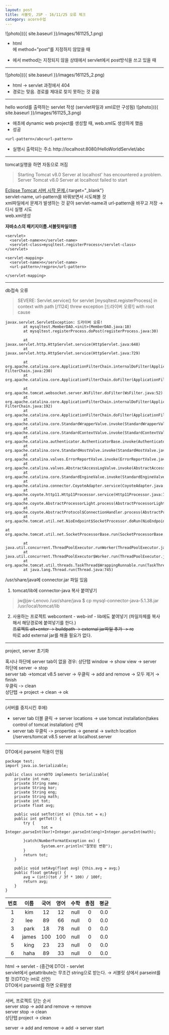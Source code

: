 ```yaml
---
layout: post
title: 서블릿, JSP - 16/11/25 오류 체크
category: acorn수업
---
```


![photo]({{ site.baseurl }}/images/161125_1.png)
- html <form>에 method="post"를 지정하지 않았을 때
- <form action="abc">에서 method는 지정되지 않을 상태에서 servlet에서 post방식을 쓰고 있을 때

---

![photo]({{ site.baseurl }}/images/161125_2.png)
- html → servlet 과정에서 404
- 경로는 맞음. 경로를 제대로 찾지 못하는 것 같음

---

hello world를 출력하는 servlet 작성 (servlet파일과 xml로만 구성됨)
![photo]({{ site.baseurl }}/images/161125_3.png)

- 애초에 dynamic web project를 생성할 때, web.xml도 생성하게 했음
- 성공

```<url-pattern>/abc<url-pattern>```

- 실행시 출력되는 주소
http://localhost:8080/HelloWorldServlet/abc

---

tomcat실행을 하면 자동으로 꺼짐  
> Starting Tomcat v8.0 Server at localhost' has encountered a problem.
> Server Tomcat v8.0 Server at localhost failed to start

[Eclipse Tomcat 서버 시작 문제.](http://tadakichi.tistory.com/56){:target="_blank"}  
servlet-name, url-pattern을 바꿔보면서 시도해볼 것  
xml파일에서 문제가 발생하는 것 같아 servlet-name과 url-pattern을 바꾸고 저장 &rarr; 다시 실행 시도  
web.xml생성  

**<servlet-class>자바소스의 패키지이름.서블릿파일이름</servlet-class>**

```
<servlet>
  <servlet-name>n</servlet-name>
  <servlet-class>mysqltest.registerProcess</servlet-class>
</servlet>

<servlet-mapping>
  <servlet-name>n</servlet-name>
  <url-pattern>/regpro</url-pattern>

</servlet-mapping>
```

---

db접속 오류  
> SEVERE: Servlet.service() for servlet [mysqltest.registerProcess] in context with path [/1124] threw exception [드라이버 오류!] with root cause

```
javax.servlet.ServletException: 드라이버 오류!
        at mysqltest.MemberDAO.<init>(MemberDAO.java:18)
        at mysqltest.registerProcess.doPost(registerProcess.java:30)

        at javax.servlet.http.HttpServlet.service(HttpServlet.java:648)
        at javax.servlet.http.HttpServlet.service(HttpServlet.java:729)

        at org.apache.catalina.core.ApplicationFilterChain.internalDoFilter(Application FilterChain.java:230)
        at org.apache.catalina.core.ApplicationFilterChain.doFilter(ApplicationFilterChain.java:165)

        at org.apache.tomcat.websocket.server.WsFilter.doFilter(WsFilter.java:52)
        at org.apache.catalina.core.ApplicationFilterChain.internalDoFilter(Application FilterChain.java:192)
        at org.apache.catalina.core.ApplicationFilterChain.doFilter(ApplicationFilterChain.java:165)
        at org.apache.catalina.core.StandardWrapperValve.invoke(StandardWrapperValve.java:198)
        at org.apache.catalina.core.StandardContextValve.invoke(StandardContextValve.java:108)
        at org.apache.catalina.authenticator.AuthenticatorBase.invoke(AuthenticatorBase.java:472)
        at org.apache.catalina.core.StandardHostValve.invoke(StandardHostValve.java:140)
        at org.apache.catalina.valves.ErrorReportValve.invoke(ErrorReportValve.java:79)
        at org.apache.catalina.valves.AbstractAccessLogValve.invoke(AbstractAccessLogValve.java:620)
        at org.apache.catalina.core.StandardEngineValve.invoke(StandardEngineValve.java:87)
        at org.apache.catalina.connector.CoyoteAdapter.service(CoyoteAdapter.java:349)
        at org.apache.coyote.http11.Http11Processor.service(Http11Processor.java:784)
        at org.apache.coyote.AbstractProcessorLight.process(AbstractProcessorLight.java:66)
        at org.apache.coyote.AbstractProtocol$ConnectionHandler.process(AbstractProtocol.java:802)
        at org.apache.tomcat.util.net.NioEndpoint$SocketProcessor.doRun(NioEndpoint.java:1410)

at org.apache.tomcat.util.net.SocketProcessorBase.run(SocketProcessorBase.java:49)

        at java.util.concurrent.ThreadPoolExecutor.runWorker(ThreadPoolExecutor.java:1142)
        at java.util.concurrent.ThreadPoolExecutor$Worker.run(ThreadPoolExecutor.java:617)
        at org.apache.tomcat.util.threads.TaskThread$WrappingRunnable.run(TaskThread.java:61)
        at java.lang.Thread.run(Thread.java:745)
```

/usr/share/java에 connector.jar 파일 있음  
1. tomcat/lib에 connector-java 복사 붙여넣기  

> jw@jw-Lenovo /usr/share/java $ cp mysql-connector-java-5.1.38.jar /usr/local/tomcat/lib

2. 사용하는 프로젝트 webcontent - web-inf - lib에도 붙여넣기
(파일자체를 복사해서 해당경로에 붙여넣기를 한다.)  
~~프로젝트 alt+enter → buildpath → external jar파일 추가 -> re~~  
따로 add external jar를 해줄 필요가 없다.  

---

project, server 초기화

혹시나 하단에 server tab이 없을 경우: 상단탭 window → show view → server  
하단에 server → stop  
server tab →tomcat v8.5 server → 우클릭 → add and remove -> 모두 제거 → finish  
우클릭 -> clean  
상단탭 → project → clean → ok  

---

(서버를 중지시킨 후에)  
- server tab 더블 클릭 → server locations → use tomcat installation(takes control of tomcat installation) 선택  
- server tab 우클릭 -> properties → general → switch location (/servers/tomcat v8.5 server at localhost.server  
 
---

DTO에서 parseint 적용이 안됨
```
package test;
import java.io.Serializable;

public class scoreDTO implements Serializable{
    private int num;
    private String name;
    private String kor;
    private String eng;
    private String math;
    private int tot;
    private float avg;

    public void setTot(int e) {this.tot = e;}
    public int getTot() {
        try {
                tot = Integer.parseInt(kor)+Integer.parseInt(eng)+Integer.parseInt(math);                        
        }catch(NumberFormatException ex) {
                System.err.println("잘못된 변환");
        }
        return tot;
    }

    public void setAvg(float avg) {this.avg = avg;}
    public float getAvg() {
        avg = (int)(tot / 3f * 100) / 100f;
        return avg;
    }
}
```

| 번호 | 이름 | 국어 | 영어 | 수학 | 총점 | 평균 |
| :---: | :---: | :---: | :---: | :---: | :---: | :---: |
| 1 | kim | 12 | 12 | null | 0 | 0.0 |
| 2 | lee | 89 | 66 | null | 0 | 0.0 |
| 3 | park | 18 | 78 | null | 0 | 0.0 |
|4 | james | 100 | 100 | null | 0 | 0.0 |
| 5 | king | 23 | 23 | null | 0 | 0.0 |
| 6 | haha | 89 | 33 | null | 0 | 0.0 |

html → servlet - (중간에 DTO) - servlet  
servlet에서 getattribute는 무조건 string으로 받는다. &rarr; 서블릿 상에서 parseint를 할 것(DTO는 int로 선언)  
DTO에서 parseint를 하면 오류발생  

---

서버, 프로젝트 닫는 순서  
server stop → add and remove → remove  
server stop → clean  
상단탭 project → clean  

server → add and remove → add → server start  
